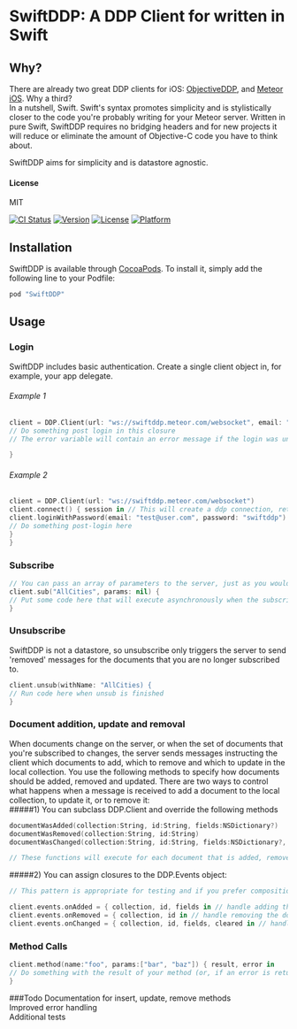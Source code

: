 # SwiftDDP: A DDP Client for written in Swift

## Why?
There are already two great DDP clients for iOS: [ObjectiveDDP](https://github.com/boundsj/ObjectiveDDP), and [Meteor iOS](https://github.com/martijnwalraven/meteor-ios). Why a third?  
In a nutshell, Swift. Swift's syntax promotes simplicity and is stylistically closer to the code you're probably writing for your Meteor server. Written in pure Swift, SwiftDDP requires no bridging headers and for new projects it will reduce or eliminate the amount of Objective-C code you have to think about.

SwiftDDP aims for simplicity and is datastore agnostic. 

#### License
MIT  


[![CI Status](http://img.shields.io/travis/Peter/SwiftDDP.svg?style=flat)](https://travis-ci.org/Peter/SwiftDDP)
[![Version](https://img.shields.io/cocoapods/v/SwiftDDP.svg?style=flat)](http://cocoapods.org/pods/SwiftDDP)
[![License](https://img.shields.io/cocoapods/l/SwiftDDP.svg?style=flat)](http://cocoapods.org/pods/SwiftDDP)
[![Platform](https://img.shields.io/cocoapods/p/SwiftDDP.svg?style=flat)](http://cocoapods.org/pods/SwiftDDP)

## Installation

SwiftDDP is available through [CocoaPods](http://cocoapods.org). To install
it, simply add the following line to your Podfile:

```ruby
pod "SwiftDDP"
```

## Usage

### Login  
SwiftDDP includes basic authentication.
Create a single client object in, for example, your app delegate.

###### Example 1
``` swift
client = DDP.Client(url: "ws://swiftddp.meteor.com/websocket", email: "test@user.com", password: "swiftddp") { result, error in 
// Do something post login in this closure
// The error variable will contain an error message if the login was unsuccessful

}
```

###### Example 2
``` swift 
client = DDP.Client(url: "ws://swiftddp.meteor.com/websocket") 
client.connect() { session in // This will create a ddp connection, returning the session id as a String
client.loginWithPassword(email: "test@user.com", password: "swiftddp") { result, error in 
// Do something post-login here
}
}
```

### Subscribe
``` swift 
// You can pass an array of parameters to the server, just as you would in Javascript
client.sub("AllCities", params: nil) { 
// Put some code here that will execute asynchronously when the subscription is ready
}
```

### Unsubscribe
SwiftDDP is not a datastore, so unsubscribe only triggers the server to send 'removed' messages for the documents that you are no longer subscribed to.

``` swift
client.unsub(withName: "AllCities) {
// Run code here when unsub is finished
}
```

### Document addition, update and removal
When documents change on the server, or when the set of documents that you're subscribed to changes, the server sends messages instructing the client which documents to add, which to remove and which to update in the local collection. You use the following methods to specify how documents should be added, removed and updated.
There are two ways to control what happens when a message is received to add a document to the local collection, to update it, or to remove it:  
#####1) You can subclass DDP.Client and override the following methods
``` swift  
documentWasAdded(collection:String, id:String, fields:NSDictionary?)  
documentWasRemoved(collection:String, id:String)  
documentWasChanged(collection:String, id:String, fields:NSDictionary?, cleared:[String]?)  

// These functions will execute for each document that is added, removed or changed.
```

#####2) You can assign closures to the DDP.Events object:
``` swift
// This pattern is appropriate for testing and if you prefer composition to inheritance.

client.events.onAdded = { collection, id, fields in // handle adding the document here } 
client.events.onRemoved = { collection, id in // handle removing the document here }
client.events.onChanged = { collection, id, fields, cleared in // handle changing the document here }
```

### Method Calls
```swift
client.method(name:"foo", params:["bar", "baz"]) { result, error in 
// Do something with the result of your method (or, if an error is returned, handle it)
}
```

###Todo
Documentation for insert, update, remove methods  
Improved error handling  
Additional tests